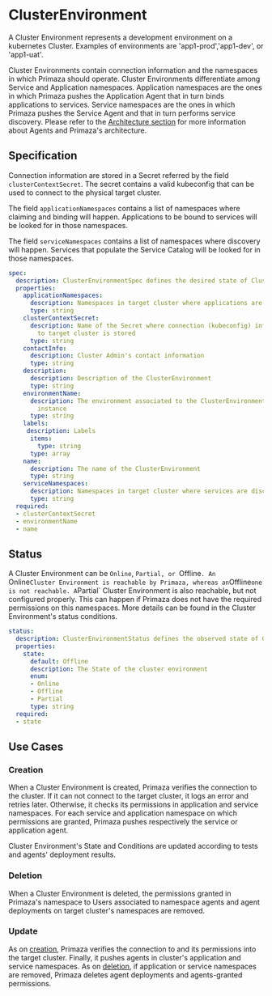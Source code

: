 # ClusterEnvironment

A Cluster Environment represents a development environment on a kubernetes Cluster.
Examples of environments are 'app1-prod','app1-dev', or 'app1-uat'.

Cluster Environments contain connection information and the namespaces in which Primaza should operate.
Cluster Environments differentiate among Service and Application namespaces.
Application namespaces are the ones in which Primaza pushes the Application Agent that in turn binds applications to services.
Service namespaces are the ones in which Primaza pushes the Service Agent and that in turn performs service discovery.
Please refer to the [Architecture section](../architecture/agents.md) for more information about Agents and Primaza's architecture.

## Specification

Connection information are stored in a Secret referred by the field `clusterContextSecret`.
The secret contains a valid kubeconfig that can be used to connect to the physical target cluster.

The field `applicationNamespaces` contains a list of namespaces where claiming and binding will happen.
Applications to be bound to services will be looked for in those namespaces.

The field `serviceNamespaces` contains a list of namespaces where discovery will happen.
Services that populate the Service Catalog will be looked for in those namespaces.

```yaml
spec:
  description: ClusterEnvironmentSpec defines the desired state of ClusterEnvironment
  properties:
    applicationNamespaces:
      description: Namespaces in target cluster where applications are deployed
      type: string
    clusterContextSecret:
      description: Name of the Secret where connection (kubeconfig) information
        to target cluster is stored
      type: string
    contactInfo:
      description: Cluster Admin's contact information
      type: string
    description:
      description: Description of the ClusterEnvironment
      type: string
    environmentName:
      description: The environment associated to the ClusterEnvironment
        instance
      type: string
    labels:
     description: Labels
      items:
        type: string
      type: array
    name:
      description: The name of the ClusterEnvironment
      type: string
    serviceNamespaces:
      description: Namespaces in target cluster where services are discovered
      type: string
  required:
  - clusterContextSecret
  - environmentName
  - name
```

## Status

A Cluster Environment can be `Online`, `Partial, or `Offline`.
An `Online` Cluster Environment is reachable by Primaza, whereas an `Offline` one is not reachable.
A `Partial` Cluster Environment is also reachable, but not configured properly.
This can happen if Primaza does not have the required permissions on this namespaces.
More details can be found in the Cluster Environment's status conditions.

```yaml
status:
  description: ClusterEnvironmentStatus defines the observed state of ClusterEnvironment
  properties:
    state:
      default: Offline
      description: The State of the cluster environment
      enum:
      - Online
      - Offline
      - Partial
      type: string
  required:
  - state
```

## Use Cases

### Creation

When a Cluster Environment is created, Primaza verifies the connection to the cluster.
If it can not connect to the target cluster, it logs an error and retries later.
Otherwise, it checks its permissions in application and service namespaces.
For each service and application namespace on which permissions are granted, Primaza pushes respectively the service or application agent.

Cluster Environment's State and Conditions are updated according to tests and agents' deployment results.

### Deletion

When a Cluster Environment is deleted, the permissions granted in Primaza's namespace to Users associated to namespace agents and agent deployments on target cluster's namespaces are removed.

### Update

As on [creation](#creation), Primaza verifies the connection to and its permissions into the target cluster. Finally, it pushes agents in cluster's application and service namespaces.
As on [deletion](#deletion), if application or service namespaces are removed, Primaza deletes agent deployments and agents-granted permissions.

